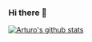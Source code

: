 ### Hi there 👋

[![Arturo's github stats](https://github-readme-stats.vercel.app/api?username=arturogalan)](https://github.com/arturogalan/github-readme-stats)

<!--
**arturogalan/arturogalan** is a ✨ _special_ ✨ repository because its `README.md` (this file) appears on your GitHub profile.

Here are some ideas to get you started:

- 🔭 I’m currently working on ...
- 🌱 I’m currently learning ...
- 👯 I’m looking to collaborate on ...
- 🤔 I’m looking for help with ...
- 💬 Ask me about ...
- 📫 How to reach me: ...
- 😄 Pronouns: ...
- ⚡ Fun fact: ...
-->
